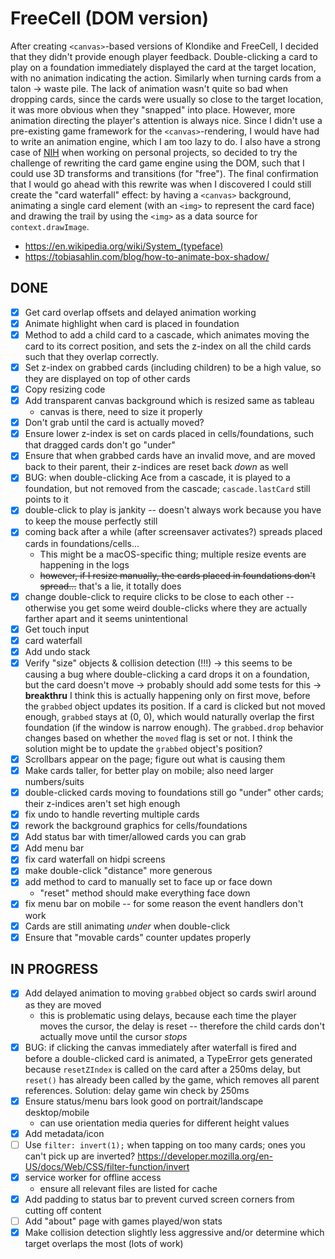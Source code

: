 # FreeCell (DOM version)

After creating `<canvas>`-based versions of Klondike and FreeCell, I decided that they didn't provide enough
player feedback. Double-clicking a card to play on a foundation immediately displayed the card at the target location,
with no animation indicating the action. Similarly when turning cards from a talon -> waste pile. The lack of animation wasn't quite so bad when dropping cards, since the cards were usually so close to the target location, it was more obvious when they "snapped" into place. However, more animation directing the player's attention is always nice. Since I didn't use a pre-existing game framework for the `<canvas>`-rendering, I would have had to write an animation engine, which I am too lazy to do. I also have a strong case of [NIH](https://en.wikipedia.org/wiki/Not_invented_here) when working on personal projects, so decided to try the challenge of rewriting the card game engine using the DOM, such that I could use 3D transforms and transitions (for "free"). The final confirmation that I would go ahead with this rewrite was when I discovered I could still create the "card waterfall" effect: by having a `<canvas>` background, animating a single card element (with an `<img>` to represent the card face) and drawing the trail by using the `<img>` as a data source for `context.drawImage`.

* https://en.wikipedia.org/wiki/System_(typeface)
* https://tobiasahlin.com/blog/how-to-animate-box-shadow/

## DONE

- [x] Get card overlap offsets and delayed animation working
- [x] Animate highlight when card is placed in foundation
- [x] Method to add a child card to a cascade, which animates moving the card to its correct position, and sets the z-index on all the child cards such that they overlap correctly.
- [x] Set z-index on grabbed cards (including children) to be a high value, so they are displayed on top of other cards
- [x] Copy resizing code
- [x] Add transparent canvas background which is resized same as tableau
  * canvas is there, need to size it properly
- [x] Don't grab until the card is actually moved?
- [x] Ensure lower z-index is set on cards placed in cells/foundations, such that dragged cards don't go "under"
- [x] Ensure that when grabbed cards have an invalid move, and are moved back to their parent, their z-indices are reset back _down_ as well
- [x] BUG: when double-clicking Ace from a cascade, it is played to a foundation, but not removed from the cascade; `cascade.lastCard` still points to it
- [x] double-click to play is jankity -- doesn't always work because you have to keep the mouse perfectly still
- [x] coming back after a while (after screensaver activates?) spreads placed cards in foundations/cells...
  * This might be a macOS-specific thing; multiple resize events are happening in the logs
  * ~~however, if I resize manually, the cards placed in foundations don't spread...~~ that's a lie, it totally does
- [x] change double-click to require clicks to be close to each other -- otherwise you get some weird double-clicks where they are actually farther apart and it seems unintentional
- [x] Get touch input
- [x] card waterfall
- [x] Add undo stack
- [x] Verify "size" objects & collision detection (!!!)
  -> this seems to be causing a bug where double-clicking a card drops it on a foundation, but the card doesn't move
  -> probably should add some tests for this
  -> **breakthru** I think this is actually happening only on first move, before the `grabbed` object updates its position. If a card is clicked but not moved enough, `grabbed` stays at (0, 0), which would naturally overlap the first foundation (if the window is narrow enough). The `grabbed.drop` behavior changes based on whether the `moved` flag is set or not. I think the solution might be to update the `grabbed` object's position?
- [x] Scrollbars appear on the page; figure out what is causing them
- [x] Make cards taller, for better play on mobile; also need larger numbers/suits
- [x] double-clicked cards moving to foundations still go "under" other cards; their z-indices aren't set high enough
- [x] fix undo to handle reverting multiple cards
- [x] rework the background graphics for cells/foundations
- [x] Add status bar with timer/allowed cards you can grab
- [x] Add menu bar
- [x] fix card waterfall on hidpi screens
- [x] make double-click "distance" more generous
- [x] add method to card to manually set to face up or face down
  * "reset" method should make everything face down
- [x] fix menu bar on mobile -- for some reason the event handlers don't work
- [x] Cards are still animating _under_ when double-click
- [x] Ensure that "movable cards" counter updates properly

## IN PROGRESS

- [x] Add delayed animation to moving `grabbed` object so cards swirl around as they are moved
  * this is problematic using delays, because each time the player moves the cursor, the delay is reset -- therefore the child cards don't actually move until the cursor _stops_
- [x] BUG: if clicking the canvas immediately after waterfall is fired and before a double-clicked card is animated, a TypeError gets generated because `resetZIndex` is called on the card after a 250ms delay, but `reset()` has already been called by the game, which removes all parent references. Solution: delay game win check by 250ms
- [x] Ensure status/menu bars look good on portrait/landscape desktop/mobile
  * can use orientation media queries for different height values
- [x] Add metadata/icon
- [ ] Use `filter: invert(1);` when tapping on too many cards; ones you can't pick up are inverted? https://developer.mozilla.org/en-US/docs/Web/CSS/filter-function/invert
- [x] service worker for offline access
  * ensure all relevant files are listed for cache
- [x] Add padding to status bar to prevent curved screen corners from cutting off content
- [ ] Add "about" page with games played/won stats
- [x] Make collision detection slightly less aggressive and/or determine which target overlaps the most (lots of work)
